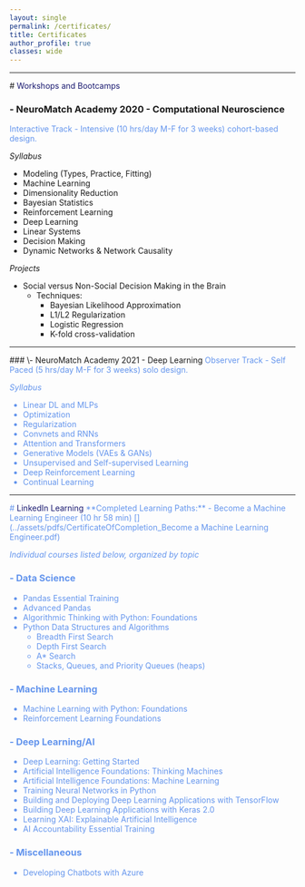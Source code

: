 ```yaml
---
layout: single
permalink: /certificates/
title: Certificates
author_profile: true
classes: wide
---
```


<hr>
# <span style="color: MidnightBlue">Workshops and Bootcamps</span>

### \- NeuroMatch Academy 2020 - Computational Neuroscience [<i class="fas fa-link" aria-hidden="true"></i>](/assets/pdfs/nma-certificate.pdf)
<span style="color: CornflowerBlue">Interactive Track - Intensive (10 hrs/day M-F for 3 weeks) cohort-based design.

*Syllabus* [<i class="fas fa-link" aria-hidden="true"></i>](https://academy.neuromatch.io/nma2020/course-materials)
- Modeling (Types, Practice, Fitting)
- Machine Learning
- Dimensionality Reduction
- Bayesian Statistics
- Reinforcement Learning
- Deep Learning
- Linear Systems
- Decision Making
- Dynamic Networks & Network Causality

*Projects*
- Social versus Non-Social Decision Making in the Brain [<i class="fas fa-link" aria-hidden="true"></i>](https://github.com/rmgeddert/NMA_2020_SocialDecisionmaking_BayesianApproximationfMRI)
  - Techniques:
    - Bayesian Likelihood Approximation
    - L1/L2 Regularization
    - Logistic Regression
    - K-fold cross-validation

<hr>
### \- NeuroMatch Academy 2021 - Deep Learning
<span style="color: CornflowerBlue">Observer Track - Self Paced (5 hrs/day M-F for 3 weeks) solo design.

*Syllabus* [<i class="fas fa-link" aria-hidden="true"></i>](https://github.com/NeuromatchAcademy/course-content-dl)
- Linear DL and MLPs
- Optimization
- Regularization
- Convnets and RNNs
- Attention and Transformers
- Generative Models (VAEs & GANs)
- Unsupervised and Self-supervised Learning
- Deep Reinforcement Learning
- Continual Learning

<hr>
# <span style="color: MidnightBlue">LinkedIn Learning</span>
**Completed Learning Paths:**
- Become a Machine Learning Engineer (10 hr 58 min) [<i class="fas fa-link" aria-hidden="true"></i>](../assets/pdfs/CertificateOfCompletion_Become a Machine Learning Engineer.pdf)

<span style="color: CornflowerBlue">*Individual courses listed below, organized by topic*</span>

### \- Data Science

- Pandas Essential Training [<i class="fas fa-link" aria-hidden="true"></i>](https://www.linkedin.com/learning/certificates/bf8f2b663016c59dab7456714c9d90916d54b6755a07281f1cb506c2936a4737?trk=share_certificate)
- Advanced Pandas [<i class="fas fa-link" aria-hidden="true"></i>](https://www.linkedin.com/learning/certificates/eece08be5e739a897999cbd23075835886e6fce1fd6ec5872bcfde0bf7bd55f3?trk=share_certificate)
- Algorithmic Thinking with Python: Foundations [<i class="fas fa-link" aria-hidden="true"></i>](https://www.linkedin.com/learning/certificates/00c96ad78aef4f0ae3bbc9ed20d8c52aa2098a39ea4231cade360b95834e179f?trk=share_certificate)
- Python Data Structures and Algorithms [<i class="fas fa-link" aria-hidden="true"></i>](https://www.linkedin.com/learning/certificates/9753e32c7e086a1a945a46a454d99b8989baa02685d215934cd070b8dfad6f62?trk=share_certificate)
  - Breadth First Search
  - Depth First Search
  - A* Search  
  - Stacks, Queues, and Priority Queues (heaps)

### \- Machine Learning
- Machine Learning with Python: Foundations [<i class="fas fa-link" aria-hidden="true"></i>](https://www.linkedin.com/learning/certificates/209fe752d62a9cbe72f606edb8edca2c3651df6c4c0901056a03d969d1f16549?trk=share_certificate)
- Reinforcement Learning Foundations [<i class="fas fa-link" aria-hidden="true"></i>](https://www.linkedin.com/learning/certificates/0b6d8ebc699c6d7f77e825e0cf56fb08a91503a5e0b23951038639d9f117534c?trk=share_certificate)

### \- Deep Learning/AI

- Deep Learning: Getting Started [<i class="fas fa-link" aria-hidden="true"></i>](https://www.linkedin.com/learning/certificates/fbdf66532bd667f94348cb7d8c3f5a23d2102adc07790e9d5419d303f0495718?trk=share_certificate)
- Artificial Intelligence Foundations: Thinking Machines [<i class="fas fa-link" aria-hidden="true"></i>](https://www.linkedin.com/learning/certificates/38bae341e59f4d466a0726db6a7b5a9d0e0e098114ae7955d172b304a7b52c9f?trk=share_certificate)
- Artificial Intelligence Foundations: Machine Learning [<i class="fas fa-link" aria-hidden="true"></i>](https://www.linkedin.com/learning/certificates/8c6d3f7ad88ef37662c42648444501a075c50273bf477e79a5af85f03244bbb3?trk=share_certificate)
- Training Neural Networks in Python [<i class="fas fa-link" aria-hidden="true"></i>](https://www.linkedin.com/learning/certificates/f9b037da4e510a59093a029572be451c88df671cef8c61a2126a2e7bf11598f4?trk=share_certificate)
- Building and Deploying Deep Learning Applications with TensorFlow [<i class="fas fa-link" aria-hidden="true"></i>](https://www.linkedin.com/learning/certificates/40a400e9a8114787d50227f5bf7762cfb3c4457ed5fdb8b0a1360a880cc5e1bd?trk=share_certificate)
- Building Deep Learning Applications with Keras 2.0 [<i class="fas fa-link" aria-hidden="true"></i>](https://www.linkedin.com/learning/certificates/7945937f516654c20dea704fb47249b0475834a7e7e4e8c7bfc7c24b49575b88?trk=share_certificate)
- Learning XAI: Explainable Artificial Intelligence [<i class="fas fa-link" aria-hidden="true"></i>](https://www.linkedin.com/learning/certificates/04974069d2f395425fad177507ee39795c05eaf5e2115e6ede240646c7d87453?trk=share_certificate)
- AI Accountability Essential Training [<i class="fas fa-link" aria-hidden="true"></i>](https://www.linkedin.com/learning/certificates/03009b3fcc955fd26bd987ce9a2f687aee12b424630f1cf62cbd68e119d6ad11?trk=share_certificate)

### \- Miscellaneous

- Developing Chatbots with Azure [<i class="fas fa-link" aria-hidden="true"></i>](https://www.linkedin.com/learning/certificates/3ae714958e9e70cf08f0731a33fd53de79d3482bae2d14097ea927d24d7f927e?trk=share_certificate)

